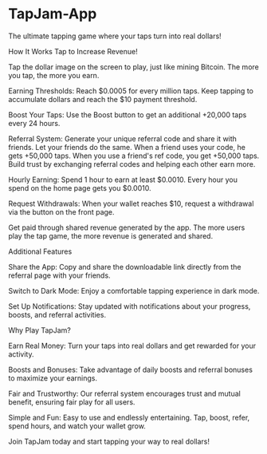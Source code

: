 # TapJam-App
The ultimate tapping game where your taps turn into real dollars!

How It Works
Tap to Increase Revenue!

Tap the dollar image on the screen to play, just like mining Bitcoin. The more you tap, the more you earn.

Earning Thresholds:
Reach $0.0005 for every million taps.
Keep tapping to accumulate dollars and reach the $10 payment threshold.

Boost Your Taps:
Use the Boost button to get an additional +20,000 taps every 24 hours.

Referral System:
Generate your unique referral code and share it with friends. Let your friends do the same.
When a friend uses your code, he gets +50,000 taps. When you use a friend's ref code, you get +50,000 taps.
Build trust by exchanging referral codes and helping each other earn more.

Hourly Earning:
Spend 1 hour to earn at least $0.0010. Every hour you spend on the home page gets you $0.0010.

Request Withdrawals:
When your wallet reaches $10, request a withdrawal via the button on the front page.

Get paid through shared revenue generated by the app. The more users play the tap game, the more revenue is generated and shared.

Additional Features

Share the App:
Copy and share the downloadable link directly from the referral page with your friends.

Switch to Dark Mode:
Enjoy a comfortable tapping experience in dark mode.

Set Up Notifications:
Stay updated with notifications about your progress, boosts, and referral activities.

Why Play TapJam?

Earn Real Money:
Turn your taps into real dollars and get rewarded for your activity.

Boosts and Bonuses:
Take advantage of daily boosts and referral bonuses to maximize your earnings.

Fair and Trustworthy:
Our referral system encourages trust and mutual benefit, ensuring fair play for all users.

Simple and Fun:
Easy to use and endlessly entertaining. Tap, boost, refer, spend hours, and watch your wallet grow.

Join TapJam today and start tapping your way to real dollars!
